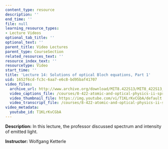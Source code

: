 ```yaml
---
content_type: resource
description: ''
end_time: ''
file: null
learning_resource_types:
- Lecture Videos
optional_tab_title: ''
optional_text: ''
parent_title: Video Lectures
parent_type: CourseSection
related_resources_text: ''
resource_index_text: ''
resourcetype: Video
start_time: ''
title: 'Lecture 14: Solutions of optical Bloch equations, Part 1'
uid: 1652f6cd-fc3c-6aa7-e6c8-bd95baf41707
video_files:
  archive_url: http://www.archive.org/download/MIT8.422S13/MIT8_422S13_lec14-1_300k.mp4
  video_captions_file: /courses/8-422-atomic-and-optical-physics-ii-spring-2013/e2d2ac59c97b5876a12e4fd1e3c8cd51_T1KLrKvCGbA.vtt
  video_thumbnail_file: https://img.youtube.com/vi/T1KLrKvCGbA/default.jpg
  video_transcript_file: /courses/8-422-atomic-and-optical-physics-ii-spring-2013/d6f783cc17100c96c10a640b0222493c_T1KLrKvCGbA.pdf
video_metadata:
  youtube_id: T1KLrKvCGbA
---
```


**Description:** In this lecture, the professor discussed spectrum and intensity of emitted light.

**Instructor:** Wolfgang Ketterle